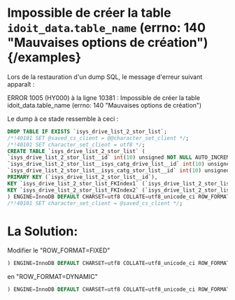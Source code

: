 # Impossible de créer la table `idoit_data`.`table_name` (errno: 140 "Mauvaises options de création") {/examples}

Lors de la restauration d'un dump SQL, le message d'erreur suivant apparaît :

ERROR 1005 (HY000) à la ligne 10381 : Impossible de créer la table idoit_data.table_name (errno: 140 "Mauvaises options de création")

Le dump à ce stade ressemble à ceci :

```sql
DROP TABLE IF EXISTS `isys_drive_list_2_stor_list`;
/*!40101 SET @saved_cs_client = @@character_set_client */;
/*!40101 SET character_set_client = utf8 */;
CREATE TABLE `isys_drive_list_2_stor_list` (
`isys_drive_list_2_stor_list__id` int(10) unsigned NOT NULL AUTO_INCREMENT,
`isys_drive_list_2_stor_list__isys_catg_drive_list__id` int(10) unsigned NOT NULL DEFAULT 0,
`isys_drive_list_2_stor_list__isys_catg_stor_list__id` int(10) unsigned NOT NULL DEFAULT 0,
PRIMARY KEY (`isys_drive_list_2_stor_list__id`),
KEY `isys_drive_list_2_stor_list_FKIndex1` (`isys_drive_list_2_stor_list__isys_catg_drive_list__id`),
KEY `isys_drive_list_2_stor_list_FKIndex2` (`isys_drive_list_2_stor_list__isys_catg_stor_list__id`)
) ENGINE=InnoDB DEFAULT CHARSET=utf8 COLLATE=utf8_unicode_ci ROW_FORMAT=FIXED;
/*!40101 SET character_set_client = @saved_cs_client */;
```

La Solution:
=============

Modifier le "ROW\_FORMAT=FIXED"

```sql
) ENGINE=InnoDB DEFAULT CHARSET=utf8 COLLATE=utf8_unicode_ci ROW_FORMAT=FIXED;
```

en "ROW\_FORMAT=DYNAMIC"

```sql
) ENGINE=InnoDB DEFAULT CHARSET=utf8 COLLATE=utf8_unicode_ci ROW_FORMAT=DYNAMIC;
```
